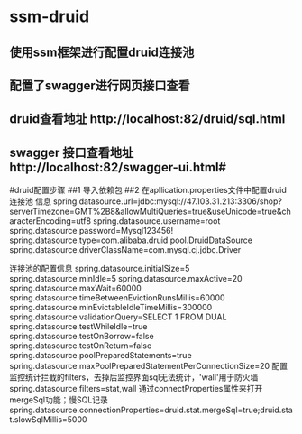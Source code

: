 # ssm-druid
##  使用ssm框架进行配置druid连接池
##  配置了swagger进行网页接口查看
##  druid查看地址 http://localhost:82/druid/sql.html
##  swagger 接口查看地址 http://localhost:82/swagger-ui.html#

#druid配置步骤
##1 导入依赖包 
##2 在apllication.properties文件中配置druid连接池 信息
spring.datasource.url=jdbc:mysql://47.103.31.213:3306/shop?serverTimezone=GMT%2B8&allowMultiQueries=true&useUnicode=true&characterEncoding=utf8
spring.datasource.username=root
spring.datasource.password=Mysql123456!
spring.datasource.type=com.alibaba.druid.pool.DruidDataSource
spring.datasource.driverClassName=com.mysql.cj.jdbc.Driver

连接池的配置信息
spring.datasource.initialSize=5
spring.datasource.minIdle=5
spring.datasource.maxActive=20
spring.datasource.maxWait=60000
spring.datasource.timeBetweenEvictionRunsMillis=60000
spring.datasource.minEvictableIdleTimeMillis=300000
spring.datasource.validationQuery=SELECT 1 FROM DUAL
spring.datasource.testWhileIdle=true
spring.datasource.testOnBorrow=false
spring.datasource.testOnReturn=false
spring.datasource.poolPreparedStatements=true
spring.datasource.maxPoolPreparedStatementPerConnectionSize=20
 配置监控统计拦截的filters，去掉后监控界面sql无法统计，'wall'用于防火墙
spring.datasource.filters=stat,wall
通过connectProperties属性来打开mergeSql功能；慢SQL记录
spring.datasource.connectionProperties=druid.stat.mergeSql=true;druid.stat.slowSqlMillis=5000

